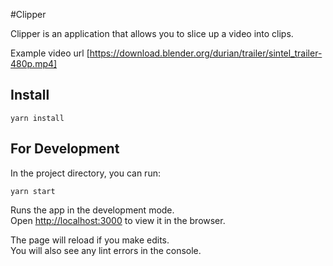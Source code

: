 #Clipper

Clipper is an application that allows you to slice ​up a video into clips.

Example video url
[https://download.blender.org/durian/trailer/sintel_trailer-480p.mp4]

## Install

```
yarn install
```

## For Development

In the project directory, you can run:

```
yarn start
```

Runs the app in the development mode.<br>
Open [http://localhost:3000](http://localhost:3000) to view it in the browser.

The page will reload if you make edits.<br>
You will also see any lint errors in the console.
